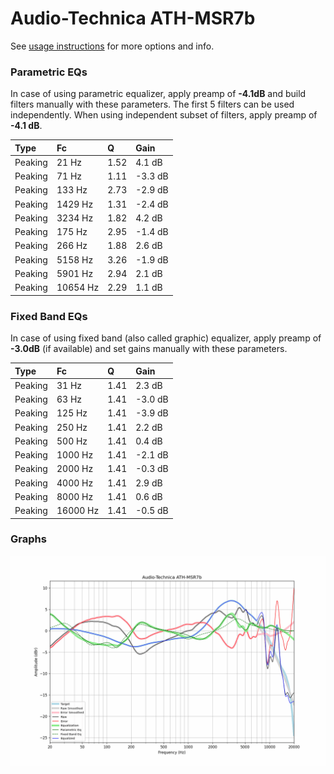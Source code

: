 # Audio-Technica ATH-MSR7b
See [usage instructions](https://github.com/jaakkopasanen/AutoEq#usage) for more options and info.

### Parametric EQs
In case of using parametric equalizer, apply preamp of **-4.1dB** and build filters manually
with these parameters. The first 5 filters can be used independently.
When using independent subset of filters, apply preamp of **-4.1 dB**.

| Type    | Fc       |    Q | Gain    |
|:--------|:---------|:-----|:--------|
| Peaking | 21 Hz    | 1.52 | 4.1 dB  |
| Peaking | 71 Hz    | 1.11 | -3.3 dB |
| Peaking | 133 Hz   | 2.73 | -2.9 dB |
| Peaking | 1429 Hz  | 1.31 | -2.4 dB |
| Peaking | 3234 Hz  | 1.82 | 4.2 dB  |
| Peaking | 175 Hz   | 2.95 | -1.4 dB |
| Peaking | 266 Hz   | 1.88 | 2.6 dB  |
| Peaking | 5158 Hz  | 3.26 | -1.9 dB |
| Peaking | 5901 Hz  | 2.94 | 2.1 dB  |
| Peaking | 10654 Hz | 2.29 | 1.1 dB  |

### Fixed Band EQs
In case of using fixed band (also called graphic) equalizer, apply preamp of **-3.0dB**
(if available) and set gains manually with these parameters.

| Type    | Fc       |    Q | Gain    |
|:--------|:---------|:-----|:--------|
| Peaking | 31 Hz    | 1.41 | 2.3 dB  |
| Peaking | 63 Hz    | 1.41 | -3.0 dB |
| Peaking | 125 Hz   | 1.41 | -3.9 dB |
| Peaking | 250 Hz   | 1.41 | 2.2 dB  |
| Peaking | 500 Hz   | 1.41 | 0.4 dB  |
| Peaking | 1000 Hz  | 1.41 | -2.1 dB |
| Peaking | 2000 Hz  | 1.41 | -0.3 dB |
| Peaking | 4000 Hz  | 1.41 | 2.9 dB  |
| Peaking | 8000 Hz  | 1.41 | 0.6 dB  |
| Peaking | 16000 Hz | 1.41 | -0.5 dB |

### Graphs
![](./Audio-Technica%20ATH-MSR7b.png)